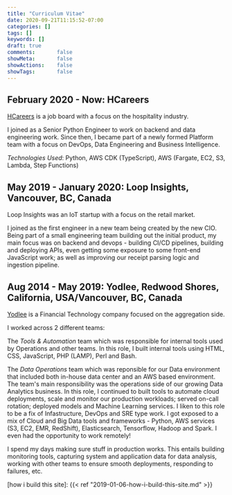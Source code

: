 ```yaml
---
title: "Curriculum Vitae"
date: 2020-09-21T11:15:52-07:00
categories: []
tags: []
keywords: []
draft: true
comments:       false
showMeta:       false
showActions:    false
showTags: 		false
---
```


## February 2020 - Now: HCareers

[HCareers] is a job board with a focus on the hospitality industry.

I joined as a Senior Python Engineer to work on backend and data engineering work. Since then, I became part of a newly formed Platform team with a focus on DevOps, Data Engineering and Business Intelligence.

_Technologies Used_: Python, AWS CDK (TypeScript), AWS (Fargate, EC2, S3, Lambda, Step Functions)

## May 2019 - January 2020: Loop Insights, Vancouver, BC, Canada

Loop Insights was an IoT startup with a focus on the retail market.

I joined as the first engineer in a new team being created by the new CIO. Being part of a small engineering team building out the initial product, my main focus was on backend and devops - building CI/CD pipelines, building and deploying APIs, even getting some exposure to some front-end JavaScript work; as well as improving our receipt parsing logic and ingestion pipeline.

## Aug 2014 - May 2019: Yodlee, Redwood Shores, California, USA/Vancouver, BC, Canada

[Yodlee] is a Financial Technology company focused on the aggregation side.

I worked across 2 different teams:

The _Tools & Automation_ team which was responsible for internal tools used by Operations and other teams. In this role, I built internal tools using HTML, CSS, JavaScript, PHP (LAMP), Perl and Bash.

The _Data Operations_ team which was reponsible for our Data environment that included both in-house data center and an AWS based environment. The team's main responsibility was the operations side of our growing Data Analytics business. In this role, I continued to built tools to automate cloud deployments, scale and monitor our production workloads; served on-call rotation; deployed models and Machine Learning services. I liken to this role to be a fix of Infastructure, DevOps and SRE type work. I got exposed to a mix of Cloud and Big Data tools and frameworks - Python, AWS services (S3, EC2, EMR, RedShift), Elasticsearch, Tensorflow, Hadoop and Spark. I even had the opportunity to work remotely!

I spend my days making sure stuff in production works. This entails building monitoring tools, capturing system and application data for data analysis, working with other teams to ensure smooth deployments, responding to failures, etc.

[//]: # (Reference Links)

[HCareers]: https://www.hcareers.com/
[Yodlee]: https://www.yodlee.com/
[how i build this site]: {{< ref "2019-01-06-how-i-build-this-site.md" >}}
